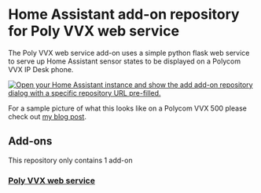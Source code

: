 # Home Assistant add-on repository for Poly VVX web service

The Poly VVX web service add-on uses a simple python flask web service to serve up Home Assistant sensor states to be displayed on a Polycom VVX IP Desk phone.

[![Open your Home Assistant instance and show the add add-on repository dialog with a specific repository URL pre-filled.](https://my.home-assistant.io/badges/supervisor_add_addon_repository.svg)](https://my.home-assistant.io/redirect/supervisor_add_addon_repository/?repository_url=https%3A%2F%2Fgithub.com%2Fwtip%2Fpoly-vvx-web_HAOS-addon)

For a sample picture of what this looks like on a Polycom VVX 500 please check out [my blog post](https://www.wtip.net/blog/2022/02/home-assistant-dashboard-on-polycom-vvx/).

## Add-ons

This repository only contains 1 add-on

### [Poly VVX web service](./poly-vvx-web)

